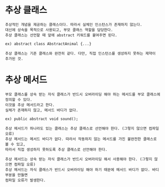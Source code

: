 # 추상 클래스
    추상적인 개념을 제공하는 클래스이다. 따라서 실체인 인스턴스가 존재하지 않는다.
    대신에 상속을 목적으로 사용되고, 부모 클래스 역할을 담당한다.
    추상 클래스는 선언할 때 앞에 abstract 키워드를 붙여주면 된다.

    ex) abstract class AbstractAnimal {...}
    
    추상 클래스는 기존 클래스와 완전히 같다. 다만, 직접 인스턴스를 생성하지 못하는 제약이 추가된 것.

# 추상 메서드
    부모 클래스를 상속 받는 자식 클래스가 반드시 오버라이딩 해야 하는 메서드를 부모 클래스에 정의할 수 있다.
    이것을 추상 메서드라고 한다.
    실체가 존재하지 않고, 메서드 바디가 없다.

    ex) public abstract void sound();

    추상 메서드가 하나라도 있는 클래스는 추상 클래스로 선언해야 한다. (그렇지 않으면 컴파일 오류)
    추상 메서드는 메서드 바디가 없다. 따라서 작동하지 않는 메서드를 가진 불완전한 클래스로 볼 수 있고,
    따라서 직접 생성하지 못하도록 추상 클래스로 선언해야 한다.

    추상 메서드는 상속 받는 자식 클래스가 반드시 오버라이딩 해서 사용해야 한다. (그렇지 않으면 컴파일 오류)
    추상 메서드는 자식 클래스가 반드시 오버라이딩 해야 하기 때문에 메서드 바디가 없다. 바디 부분을 만들면
    컴파일 오류가 발생한다.
